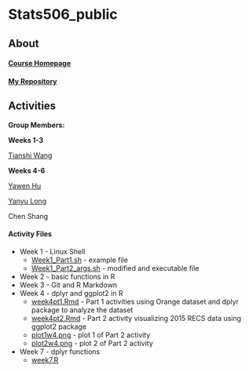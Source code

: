# Stats506_public

## About 

#### [Course Homepage](http://jbhender.github.io/Stats506/F20)
#### [My Repository](https://github.com/rurithu/Stats506_public)

## Activities 
**Group Members:**

**Weeks 1-3**

[Tianshi Wang](https://github.com/SkyWang0919/Stats506_public)

**Weeks 4-6**

[Yawen Hu](https://github.com/yawenh/Stats506_public)

[Yanyu Long](https://github.com/longyyu/Stats506_public)

Chen Shang 

#### Activity Files
* Week 1 - Linux Shell
  + [Week1_Part1.sh](https://github.com/rurithu/Stats506_public/blob/master/activities/week1/week1_part1.sh) - example file 
  + [Week1_Part2_args.sh](https://github.com/rurithu/Stats506_public/blob/master/activities/week1/week1_part2_args.sh) - modified and executable file 
* Week 2 - basic functions in R 
* Week 3 - Git and R Markdown
* Week 4 - dplyr and ggplot2 in R
  + [week4pt1.Rmd](https://github.com/rurithu/Stats506_public/blob/master/activities/week4/week4pt1.Rmd) - Part 1 activities using Orange dataset and dplyr package to analyze the dataset
  + [week4pt2.Rmd](https://github.com/rurithu/Stats506_public/blob/master/activities/week4/week4pt2.Rmd) - Part 2 activity visualizing 2015 RECS data using ggplot2 package
  + [plot1w4.png](https://github.com/rurithu/Stats506_public/blob/master/activities/week4/plot1w4.png) - plot 1 of Part 2 activity 
  + [plot2w4.png](https://github.com/rurithu/Stats506_public/blob/master/activities/week4/plot2w4.png) - plot 2 of Part 2 activity
* Week 7 - dplyr functions 
  + [week7.R](https://github.com/rurithu/Stats506_public/tree/master/activities/week7/week7.R)

  
